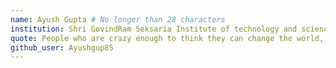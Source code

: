 ```yaml
---
name: Ayush Gupta # No longer than 28 characters
institution: Shri GovindRam Seksaria Institute of technology and science,Indore 🚩 
quote: People who are crazy enough to think they can change the world, are the ones who do.
github_user: Ayushgup85
---
```

